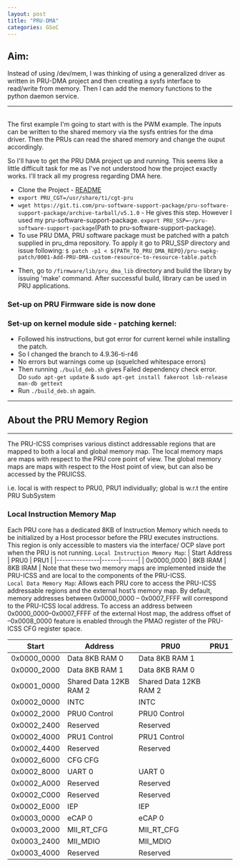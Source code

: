 ```yaml
---
layout: post
title: "PRU-DMA"
categories: GSoC
---
```


## Aim: 
Instead of using /dev/mem, I was thinking of using a generalized driver as written in PRU-DMA project and then creating a sysfs interface to read/write from memory. Then I can add the memory functions to the python daemon service.<br>

-------
<br>
The first example I'm going to start with is the PWM example. The inputs can be written to the shared memory via the sysfs entries for the dma driver. Then the PRUs can read the shared memory and change the ouput accordingly.<br>

So I'll have to get the PRU DMA project up and running. This seems like a little difficult task for me as I've not understood how the project exactly works. I'll track all my progress regarding DMA here.<br>

* Clone the Project - [README](https://github.com/maciejjo/beaglebone-pru-dma/blob/master/Documentation/README.md)
* `export PRU_CGT=/usr/share/ti/cgt-pru`
* `wget https://git.ti.com/pru-software-support-package/pru-software-support-package/archive-tarball/v5.1.0` - He gives this step. However I used my pru-software-support-package. `export PRU_SSP=~/pru-software-support-package`(Path to pru-software-support-package).
* To use PRU DMA, PRU software package must be patched with a patch supplied in pru_dma repository. To apply it go to PRU_SSP directory and issue following: `$ patch -p1 < ${PATH_TO_PRU_DMA_REPO}/pru-swpkg-patch/0001-Add-PRU-DMA-custom-resource-to-resource-table.patch`
<!-- For me: $ patch -p1 < ~/work/beaglebone-pru-dma/pru-swpkg-patch/0001-Add-PRU-DMA-custom-resource-to-resource-table.patch -->
* Then, go to `/firmware/lib/pru_dma_lib` directory and build the library by issuing 'make' command. After successful build, library can be used in PRU applications.
### Set-up on PRU Firmware side is now done

### Set-up on kernel module side - patching kernel: 
* Followed his instructions, but got error for current kernel while installing the patch.
* So I changed the branch to 4.9.36-ti-r46
* No errors but warnings come up (squelched whitespace errors)
* Then running `./build_deb.sh` gives Failed dependency check error.<br> Do `sudo apt-get update` & `sudo apt-get install fakeroot lsb-release man-db gettext`<br>
* Run `./build_deb.sh` again.

--------
## About the PRU Memory Region
--------
The PRU-ICSS comprises various distinct addressable regions that are mapped to both a local and global memory map. 
The local memory maps are maps with respect to the PRU core point of view. 
The global memory maps are maps with respect to the Host point of view, but can also be accessed by the PRUICSS.

i.e. local is with respect to PRU0, PRU1 individually; global is w.r.t the entire PRU SubSystem 

### Local Instruction Memory Map
Each PRU core has a dedicated 8KB of Instruction Memory which needs to be initialized by a Host processor before the PRU executes instructions. 
This region is only accessible to masters via the interface/ OCP slave port when the PRU is not running.
`Local Instruction Memory Map`:
| Start Address | PRU0 | PRU1 |
|---------------|------|------|
| 0x0000_0000 | 8KB IRAM | 8KB IRAM | 
Note that these two memory maps are implemented inside the PRU-ICSS and are local to the components of the PRU-ICSS.
<br>
`Local Data Memory Map`:
Allows each PRU core to access the PRU-ICSS addressable regions and the external host’s memory map.
By default, memory addresses between 0x0000_0000 – 0x0007_FFFF will correspond to the PRU-ICSS local address. To access an address
between 0x0000_0000–0x0007_FFFF of the external Host map, the address offset of –0x0008_0000 feature is enabled through the PMAO register of the PRU-ICSS CFG register space.

|Start |Address |PRU0 |PRU1 |
|------|--------|-----|-----|
|0x0000_0000 |Data 8KB RAM 0| Data 8KB RAM 1|
|0x0000_2000 |Data 8KB RAM 1| Data 8KB RAM 0|
|0x0001_0000 |Shared Data 12KB RAM 2| Shared Data 12KB RAM 2|
|0x0002_0000 |INTC |INTC|
|0x0002_2000 |PRU0 Control |PRU0 Control|
|0x0002_2400 |Reserved |Reserved|
|0x0002_4000 |PRU1 Control |PRU1 Control|
|0x0002_4400 |Reserved |Reserved|
|0x0002_6000 |CFG CFG|
|0x0002_8000 |UART 0 |UART 0|
|0x0002_A000 |Reserved |Reserved|
|0x0002_C000 |Reserved |Reserved|
|0x0002_E000 |IEP |IEP|
|0x0003_0000 |eCAP 0 |eCAP 0|
|0x0003_2000 |MII_RT_CFG |MII_RT_CFG|
|0x0003_2400 |MII_MDIO |MII_MDIO|
|0x0003_4000 |Reserved |Reserved|
